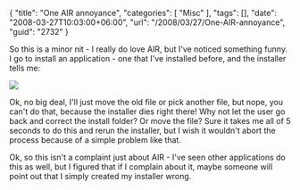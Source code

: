 {
	"title": "One AIR annoyance",
	"categories": [
		"Misc"
	],
	"tags": [],
	"date": "2008-03-27T10:03:00+06:00",
	"url": "/2008/03/27/One-AIR-annoyance",
	"guid": "2732"
}

So this is a minor nit - I really do love AIR, but I've noticed something funny. I go to install an application - one that I've installed before, and the installer tells me:

<img src="http://static.raymondcamden.com/images//airerror.png">

Ok, no big deal, I'll just move the old file or pick another file, but nope, you can't do that, because the installer dies right there! Why not let the user go back and correct the install folder? Or move the file? Sure it takes me all of 5 seconds to do this and rerun the installer, but I wish it wouldn't abort the process because of a simple problem like that.

Ok, so this isn't a complaint just about AIR - I've seen other applications do this as well, but I figured that if I complain about it, maybe someone will point out that I simply created my installer wrong.